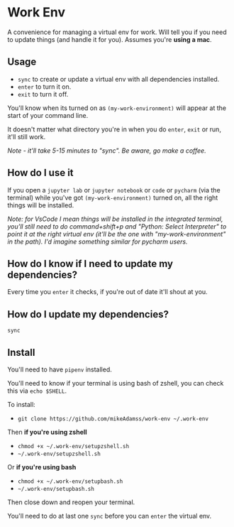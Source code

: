 # Work Env

A convenience for managing a virtual env for work. Will tell you if you need to update things (and handle it for you). Assumes you're **using a mac**.

## Usage

* `sync` to create or update a virtual env with all dependencies installed.
* `enter` to turn it on.
* `exit` to turn it off.

You'll know when its turned on as `(my-work-environment)` will appear at the start of your command line.

It doesn't matter what directory you're in when you do `enter`, `exit` or run, it'll still work.

_Note - it'll take 5-15 minutes to "sync". Be aware, go make a coffee._

## How do I use it

If you open a `jupyter lab` or `jupyter notebook` or `code` or `pycharm` (via the terminal) while you've got `(my-work-environment)` turned on, all the right things will be installed.

_Note: for VsCode I mean things will be installed in the integrated terminal, you'll still need to do command+shift+p and "Python: Select Interpreter" to point it at the right virtual env (it'll be the one with "my-work-environment" in the path). I'd imagine something similar for pycharm users._

## How do I know if I need to update my dependencies?

Every time you `enter` it checks, if you're out of date it'll shout at you.

## How do I update my dependencies?

`sync`

## Install

You'll need to have `pipenv` installed.

You'll need to know if your terminal is using bash of zshell, you can check this via `echo $SHELL`. 

To install:
* `git clone https://github.com/mikeAdamss/work-env ~/.work-env`

Then **if you're using zshell**
* `chmod +x ~/.work-env/setupzshell.sh`
* `~/.work-env/setupzshell.sh`

Or **if you're using bash**
* `chmod +x ~/.work-env/setupbash.sh`
* `~/.work-env/setupbash.sh`

Then close down and reopen your terminal.

You'll need to do at last one `sync` before you can `enter` the virtual env.
